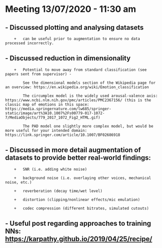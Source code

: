 # Meeting 13/07/2020 - 11:30 am

##	-	Discussed plotting and analysing datasets
		+	can be useful prior to augmentation to ensure no data processed incorrectly.

##	-	Discussed reduction in dimensionality
		+	Potential to move away from standard classification (see papers sent from supervisor) - 

			See the dimensional models section of the Wikipedia page for an overview: https://en.wikipedia.org/wiki/Emotion_classification

			The circumplex model is the widely used arousal-valence axis: https://www.ncbi.nlm.nih.gov/pmc/articles/PMC2367156/ (this is the classic map of emotions in this space: https://media.springernature.com/lw685/springer-static/image/art%3A10.1007%2Fs00779-017-1072-7/MediaObjects/779_2017_1072_Fig2_HTML.gif)

			The PAD model one slightly more complex model, but would be more useful for your intended domain: https://link.springer.com/article/10.1007/BF02686918

##	-	Discussed in more detail augmentation of datasets to provide better real-world findings:
		+	SNR (i.e. adding white noise)
			
		+	background noise (i.e. overlaying other voices, mechanical noise, etc.)
		
		+	reverberation (decay time/wet level)
		
		+	distortion (clipping/nonlinear effects/mic emulation)
		
		+	codec compression (different bitrates, simulated cutouts)

##	-	Useful post regarding approaches to training NNs: https://karpathy.github.io/2019/04/25/recipe/
